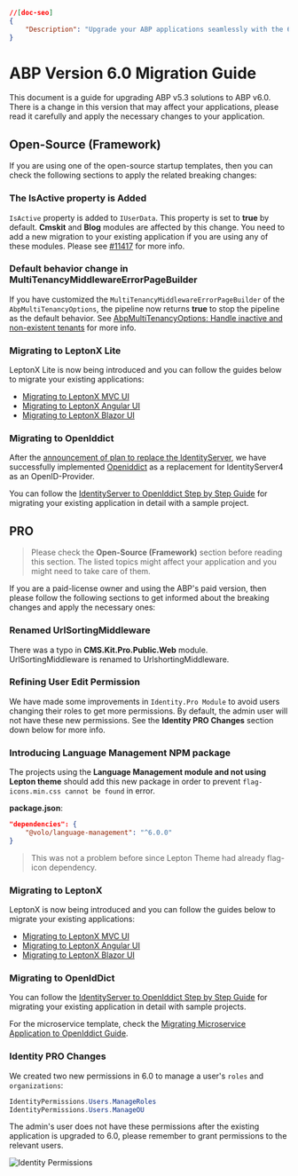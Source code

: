 ```json
//[doc-seo]
{
    "Description": "Upgrade your ABP applications seamlessly with the 6.0 Migration Guide, detailing essential changes and updates for a smooth transition."
}
```

# ABP Version 6.0 Migration Guide

This document is a guide for upgrading ABP v5.3 solutions to ABP v6.0. There is a change in this version that may affect your applications, please read it carefully and apply the necessary changes to your application.

## Open-Source (Framework)

If you are using one of the open-source startup templates, then you can check the following sections to apply the related breaking changes:

### The IsActive property is Added

`IsActive` property is added to `IUserData`. This property is set to **true** by default. **Cmskit** and **Blog** modules are affected by this change. You need to add a new migration to your existing application if you are using any of these modules. Please see [#11417](https://github.com/abpframework/abp/pull/11417) for more info.

### Default behavior change in MultiTenancyMiddlewareErrorPageBuilder

If you have customized the `MultiTenancyMiddlewareErrorPageBuilder` of the `AbpMultiTenancyOptions`, the pipeline now returns **true** to stop the pipeline as the default behavior. See [AbpMultiTenancyOptions: Handle inactive and non-existent tenants](https://github.com/abpframework/abp/blob/dev/docs/en/Multi-Tenancy.md#abpmultitenancyoptions-handle-inactive-and-non-existent-tenants) for more info.

### Migrating to LeptonX Lite

LeptonX Lite is now being introduced and you can follow the guides below to migrate your existing applications:

- [Migrating to LeptonX MVC UI](../../ui-themes/lepton-x-lite/asp-net-core.md)
- [Migrating to LeptonX Angular UI](../../ui-themes/lepton-x-lite/angular.md)
- [Migrating to LeptonX Blazor UI](../../ui-themes/lepton-x-lite/blazor.md)

### Migrating to OpenIddict

After the [announcement of plan to replace the IdentityServer](https://github.com/abpframework/abp/issues/11989), we have successfully implemented [Openiddict](https://github.com/openiddict/openiddict-core) as a replacement for IdentityServer4 as an OpenID-Provider.

You can follow the [IdentityServer to OpenIddict Step by Step Guide](openiddict-step-by-step.md) for migrating your existing application in detail with a sample project.

## PRO

> Please check the **Open-Source (Framework)** section before reading this section. The listed topics might affect your application and you might need to take care of them.

If you are a paid-license owner and using the ABP's paid version, then please follow the following sections to get informed about the breaking changes and apply the necessary ones:

### Renamed UrlSortingMiddleware

There was a typo in **CMS.Kit.Pro.Public.Web** module. UrlSortingMiddleware is renamed to UrlshortingMiddleware. 

### Refining User Edit Permission

We have made some improvements in `Identity.Pro Module` to avoid users changing their roles to get more permissions. By default, the admin user will not have these new permissions. See the **Identity PRO Changes** section down below for more info.

### Introducing Language Management NPM package

The projects using the **Language Management module and not using Lepton theme** should add this new package in order to prevent `flag-icons.min.css cannot be found` in error. 

**package.json**:

```json
"dependencies": {
    "@volo/language-management": "^6.0.0"
}
```

> This was not a problem before since Lepton Theme had already flag-icon dependency.

### Migrating to LeptonX

LeptonX is now being introduced and you can follow the guides below to migrate your existing applications:

- [Migrating to LeptonX MVC UI](../../ui-themes/lepton-x/mvc.md)
- [Migrating to LeptonX Angular UI](../../ui-themes/lepton-x/angular.md)
- [Migrating to LeptonX Blazor UI](../../ui-themes/lepton-x/blazor.md)

### Migrating to OpenIdDict

You can follow the [IdentityServer to OpenIddict Step by Step Guide](pro/openiddict-step-by-step.md) for migrating your existing application in detail with sample projects.

For the microservice template, check the [Migrating Microservice Application to OpenIddict Guide](pro/openiddict-microservice.md).

### Identity PRO Changes

We created two new permissions in 6.0 to manage a user's `roles` and `organizations`:

```cs
IdentityPermissions.Users.ManageRoles
IdentityPermissions.Users.ManageOU
```
The admin's user does not have these permissions after the existing application is upgraded to 6.0, please remember to grant permissions to the relevant users.

![Identity Permissions](../../images/user-permissions.png)